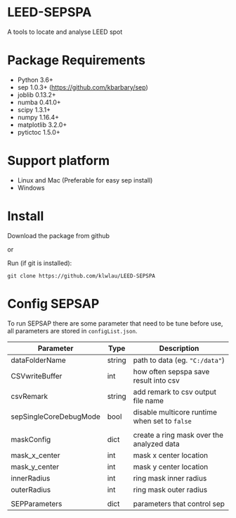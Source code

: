 # LEED-SEPSPA
A tools to locate and analyse LEED spot

# Package Requirements
- Python 3.6+
- sep 1.0.3+ (https://github.com/kbarbary/sep)
- joblib 0.13.2+
- numba 0.41.0+
- scipy 1.3.1+
- numpy 1.16.4+
- matplotlib 3.2.0+
- pytictoc 1.5.0+

# Support platform
- Linux and Mac (Preferable for easy sep install)
- Windows

# Install
Download the package from github

or

Run (if git is installed):
```
git clone https://github.com/klwlau/LEED-SEPSPA
```

# Config SEPSAP 
To run SEPSAP there are some parameter that need to be tune before use, all parameters are stored in `configList.json`.

Parameter | Type | Description
------------ | -------------| -------------
dataFolderName | string | path to data (eg. `"C:/data"`)
CSVwriteBuffer | int | how often sepspa save result into csv 
csvRemark | string |add remark to csv output file name
sepSingleCoreDebugMode | bool| disable multicore runtime when set to `false`
|||
maskConfig| dict| create a ring mask over the analyzed data
mask_x_center|int| mask x center location
mask_y_center|int| mask y center location
innerRadius|int| ring mask inner radius
outerRadius|int| ring mask outer radius
|||
SEPParameters| dict| parameters that control sep






